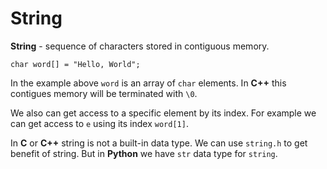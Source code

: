 # String

**String** - sequence of characters stored in contiguous memory.

```
char word[] = "Hello, World";
```

In the example above `word` is an array of `char` elements. In **C++** this contigues memory will be terminated with `\0`.

We also can get access to a specific element by its index. For example we can get access to `e` using its index `word[1]`. 

In **C** or **C++** string is not a built-in data type. We can use `string.h` to get benefit of string. But in **Python** we have `str` data type for `string`.

